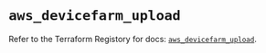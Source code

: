 # `aws_devicefarm_upload`

Refer to the Terraform Registory for docs: [`aws_devicefarm_upload`](https://registry.terraform.io/providers/hashicorp/aws/4.64.0/docs/resources/devicefarm_upload).
